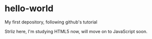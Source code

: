 # hello-world
My first depository, following github's tutorial

Strliz here,
I'm studying HTML5 now, will move on to JavaScript soon.
